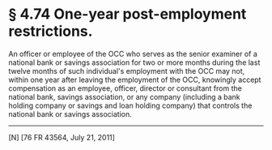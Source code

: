 # § 4.74   One-year post-employment restrictions.

An officer or employee of the OCC who serves as the senior examiner of a national bank or savings association for two or more months during the last twelve months of such individual's employment with the OCC may not, within one year after leaving the employment of the OCC, knowingly accept compensation as an employee, officer, director or consultant from the national bank, savings association, or any company (including a bank holding company or savings and loan holding company) that controls the national bank or savings association.



---

[N] [76 FR 43564, July 21, 2011]




